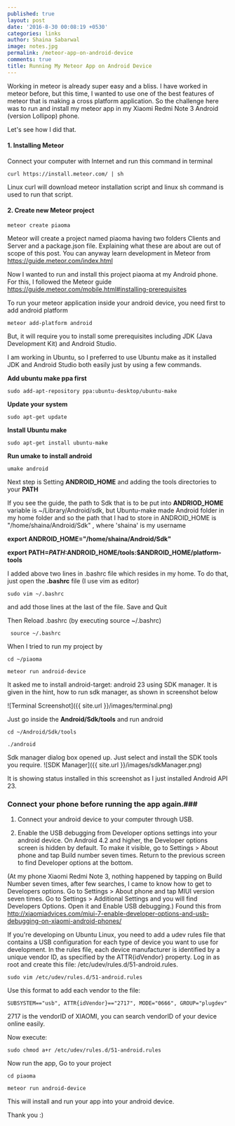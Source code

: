 ```yaml
---
published: true
layout: post
date: '2016-8-30 00:08:19 +0530'
categories: links
author: Shaina Sabarwal
image: notes.jpg
permalink: /meteor-app-on-android-device
comments: true
title: Running My Meteor App on Android Device
---
```


Working in meteor is already super easy and a bliss. I have worked in meteor before, but this time, I wanted to use one of the best features of meteor that is making a cross platform application. 
So the challenge here was to run and install my meteor app in my Xiaomi Redmi Note 3 Android (version Lollipop) phone.

Let's see how I did that.

#### 1. Installing Meteor 

Connect your computer with Internet and run this command in terminal

` curl https://install.meteor.com/ | sh `

Linux curl will download meteor installation script and linux sh command is used to run that script.

#### 2. Create new Meteor project
 
` meteor create piaoma `

Meteor will create a project named piaoma having two folders Clients and Server and a package.json file. Explaining what these are about are out of scope of this post. You can anyway learn development in Meteor from https://guide.meteor.com/index.html

Now I wanted to run and install this project piaoma at my Android phone.
For this, I followed the Meteor guide https://guide.meteor.com/mobile.html#installing-prerequisites

To run your meteor application inside your android device, you need first to add android platform 

` meteor add-platform android `

But, it will require you to install some prerequisites including JDK (Java Development Kit) and Android Studio.

I am working in Ubuntu, so I preferred to use Ubuntu make as it installed JDK and Android Studio both easily just by using a few commands. 

**Add ubuntu make ppa first**

` sudo add-apt-repository ppa:ubuntu-desktop/ubuntu-make `

**Update your system**

` sudo apt-get update `

**Install Ubuntu make**

` sudo apt-get install ubuntu-make `

**Run umake to install android**

` umake android `

Next step is Setting **ANDROID_HOME** and adding the tools directories to your **PATH**

If you see the guide, the path to Sdk that is to be put into **ANDRIOD_HOME** variable is ~/Library/Android/sdk, but Ubuntu-make made Android folder in my home folder and so the path that I had to store in ANDROID_HOME is "/home/shaina/Android/Sdk" , where 'shaina' is my username

**export ANDROID_HOME="/home/shaina/Android/Sdk"**

**export PATH=$PATH:$ANDROID_HOME/tools:$ANDROID_HOME/platform-tools**

I added above two lines in .bashrc file which resides in my home. To do that, just open the **.bashrc** file (I use vim as editor)

`sudo vim ~/.bashrc `

and add those lines at the last of the file.
Save and Quit

Then Reload .bashrc (by executing source ~/.bashrc)

` source ~/.bashrc`

When I tried to run my project by 

` cd ~/piaoma `

` meteor run android-device `

It asked me to install android-target: android 23 using SDK manager.
It is given in the hint, how to run sdk manager, as shown in screenshot below

![Terminal Screenshot]({{ site.url }}/images/terminal.png)

Just go inside the **Android/Sdk/tools** and run android 

` cd ~/Android/Sdk/tools `

` ./android `

Sdk manager dialog box opened up. Just select and install the SDK tools you require. 
![SDK Manager]({{ site.url }}/images/sdkManager.png)

It is showing status installed in this screenshot as I just installed Android API 23.

### Connect your phone before running the app again.###

1. Connect your android device to your computer through USB.  

2. Enable the USB debugging from Developer options settings into your android device. On Android 4.2 and higher, the Developer options screen is hidden by default. To make it visible, go to Settings > About phone and tap Build number seven times. Return to the previous screen to find Developer options at the bottom.

(At my phone Xiaomi Redmi Note 3, nothing happened by tapping on Build Number seven times, after few searches, I came to know how to get to Developers options. Go to Settings > About phone and tap MIUI version seven times. Go to Settings > Additional Settings and you will find Developers Options. Open it and Enable USB debugging.)
Found this from http://xiaomiadvices.com/miui-7-enable-developer-options-and-usb-debugging-on-xiaomi-android-phones/

If you're developing on Ubuntu Linux, you need to add a udev rules file that contains a USB configuration for each type of device you want to use for development. In the rules file, each device manufacturer is identified by a unique vendor ID, as specified by the ATTR{idVendor} property.
Log in as root and create this file: /etc/udev/rules.d/51-android.rules.

` sudo vim /etc/udev/rules.d/51-android.rules `

Use this format to add each vendor to the file:

`SUBSYSTEM=="usb", ATTR{idVendor}=="2717", MODE="0666", GROUP="plugdev" `

2717 is the vendorID of XIAOMI, you can search vendorID of your device online easily. 

Now execute:

` sudo chmod a+r /etc/udev/rules.d/51-android.rules `

Now run the app, Go to your project

` cd piaoma `

` meteor run android-device `

This will install and run your app into your android device.

Thank you :)










